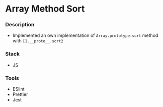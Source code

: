 # Array Method Sort

### Description

- Implemented an own implementation of `Array.prototype.sort` method with `[].__proto__.sort2`
  
### Stack

- JS

### Tools

- ESlint
- Prettier
- Jest
